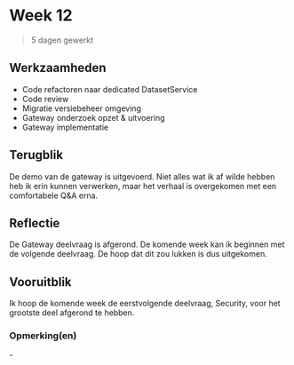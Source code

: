 # Week 12
> 5 dagen gewerkt

## Werkzaamheden
- Code refactoren naar dedicated DatasetService
- Code review
- Migratie versiebeheer omgeving
- Gateway onderzoek opzet & uitvoering
- Gateway implementatie

## Terugblik
De demo van de gateway is uitgevoerd. Niet alles wat ik af wilde hebben heb ik erin kunnen verwerken, maar het verhaal is overgekomen met een comfortabele Q&A erna.

## Reflectie
De Gateway deelvraag is afgerond. De komende week kan ik beginnen met de volgende deelvraag. De hoop dat dit zou lukken is dus uitgekomen.

## Vooruitblik
Ik hoop de komende week de eerstvolgende deelvraag, Security, voor het grootste deel afgerond te hebben.

### Opmerking(en)
\-
